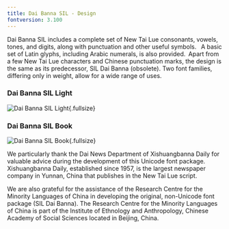```yaml
---
title: Dai Banna SIL - Design
fontversion: 3.100
---
```


Dai Banna SIL includes a complete set of New Tai Lue consonants, vowels, tones, and digits, along with punctuation and other useful symbols.  A basic set of Latin glyphs, including Arabic numerals, is also provided. Apart from a few New Tai Lue characters and Chinese punctuation marks, the design is the same as its predecessor, SIL Dai Banna (obsolete). Two font families, differing only in weight, allow for a wide range of uses.

### Dai Banna SIL Light

![Dai Banna SIL Light](assets/images/dbsil_light.png){.fullsize}
<!-- PRODUCT SITE IMAGE SRC https://software.sil.org/wp/wp-content/uploads/2019/04/dbsil_light.png -->
<!-- <figcaption>Dai Banna SIL Light</figcaption> -->

### Dai Banna SIL Book

![Dai Banna SIL Book](assets/images/dbsil_book.png){.fullsize}
<!-- PRODUCT SITE IMAGE SRC https://software.sil.org/wp/wp-content/uploads/2019/04/dbsil_book.png -->
<!-- <figcaption>Dai Banna SIL Book</figcaption> -->

We particularly thank the Dai News Department of Xishuangbanna Daily for valuable advice during the development of this Unicode font package.  Xishuangbanna Daily, established since 1957, is the largest newspaper company in Yunnan, China that publishes in the New Tai Lue script.

We are also grateful for the assistance of the Research Centre for the Minority Languages of China in developing the original, non-Unicode font package (SIL Dai Banna).  The Research Centre for the Minority Languages of China is part of the Institute of Ethnology and Anthropology, Chinese Academy of Social Sciences located in Beijing, China.

